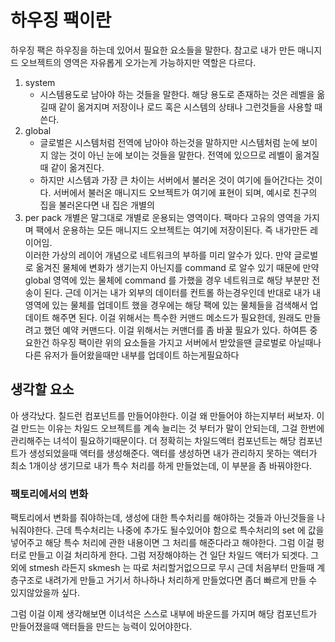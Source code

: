 # 하우징 팩이란
하우징 팩은 하우징을 하는데 있어서 필요한 요소들을 말한다. 
참고로 내가 만든 매니지드 오브젝트의 영역은 자유롭게 오가는게 가능하지만 역할은 다르다.
1. system
	+ 시스템용도로 남아야 하는 것들을 말한다. 해당 용도로 존재하는 것은 레벨을 옮길때 같이 옮겨지며 저장이나 로드 혹은 시스템의 상태나 그런것들을 사용할 때 쓴다.
2. global
	+ 글로벌은 시스템처럼 전역에 남아야 하는것을 말하지만 시스템처럼 눈에 보이지 않는 것이 아닌 눈에 보이는 것들을 말한다. 전역에 있으므로 레벨이 옮겨질때 같이 옮겨진다.
	+ 하지만 시스템과 가장 큰 차이는 서버에서 불러온 것이 여기에 들어간다는 것이다. 서버에서 불러온 매니지드 오브젝트가 여기에 표현이 되며, 예시로 친구의 집을 불러온다면 내 집은 개별의 
3. per pack
	개별은 말그대로 개별로 운용되는 영역이다. 팩마다 고유의 영역을 가지며 팩에서 운용하는 모든 매니지드 오브젝트는 여기에 저장이된다. 즉 내가만든 레이어임.  
이러한 가상의 레이어 개념으로 네트워크의 부하를 미리 알수가 있다. 만약 글로벌로 옮겨진 물체에 변화가 생기는지 아닌지를 command 로 알수 있기 때문에 만약 global 영역에 있는 물체에 command 를 가했을 경우 네트워크로 해당 부분만 전송이 된다. 근데 이거는 내가 외부의 데이터를 컨트롤 하는경우인데 반대로 내가 내 영역에 있는 물체를 업데이트 했을 경우에는 해당 팩에 있는 물체들을 검색해서 업데이트 해주면 된다. 이걸 위해서는 특수한 커맨드 메소드가 필요한데, 원래도 만들려고 했던 예약 커맨드다. 이걸 위해서는 커맨더를 좀 바꿀 필요가 있다.
하여튼 중요한건 하우징 팩이란 위의 요소들을 가지고 서버에서 받았을땐 글로벌로 아닐때나 다른 유저가 들어왔을때만 내부를 업데이트 하는게필요하다
## 생각할 요소
아 생각났다. 칠드런 컴포넌트를 만들어야한다. 이걸 왜 만들어야 하는지부터 써보자. 이걸 만드는 이유는 차일드 오브젝트를 계속 늘리는 것 부터가 말이 안되는데, 그걸 한번에 관리해주는 녀석이 필요하기때문이다. 더 정확히는 차일드액터 컴포넌트는 해당 컴포넌트가 생성되었을때 액터를 생성해준다. 액터를 생성하면 내가 관리하지 못하는 액터가 최소 1개이상 생기므로 내가 특수 처리를 하게 만들었는데, 이 부분을 좀 바꿔야한다. 
### 팩토리에서의 변화
팩토리에서 변화를 줘야하는데, 생성에 대한 특수처리를 해야하는 것들과 아닌것들을 나눠줘야한다. 근데 특수처리는 나중에 추가도 될수있어야 함으로 특수처리의 set 에 값을 넣어주고 해당 특수 처리에 관한 내용이면 그 처리를 해준다라고 해야한다. 그럼 이걸 펑터로 만들고 이걸 처리하게 한다. 그럼 저장해야하는 건 일단 차일드 액터가 되겟다. 그외에 stmesh 라든지 skmesh 는 따로 처리할거없으므로 무시
근데 처음부터 만들때 계층구조로 내려가게 만들고 거기서 하나하나 처리하게 만들었다면 좀더 빠르게 만들 수 있지않았을까 싶다.

그럼 이걸 이제 생각해보면 이녀석은 스스로 내부에 바운드를 가지며 해당 컴포넌트가 만들어졌을때 액터들을 만드는 능력이 있어야한다.